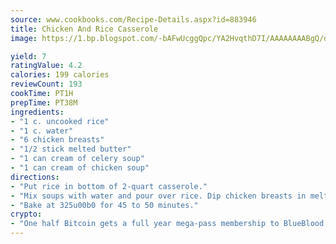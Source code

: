 ```yaml
---
source: www.cookbooks.com/Recipe-Details.aspx?id=883946
title: Chicken And Rice Casserole
image: https://1.bp.blogspot.com/-bAFwUcggQpc/YA2HvqthD7I/AAAAAAAABgQ/dGGityjUeSk5WIgvhJroHVt7XYoXF2qygCLcBGAsYHQ/s320/10.png

yield: 7
ratingValue: 4.2
calories: 199 calories
reviewCount: 193
cookTime: PT1H
prepTime: PT38M
ingredients:
- "1 c. uncooked rice"
- "1 c. water"
- "6 chicken breasts"
- "1/2 stick melted butter"
- "1 can cream of celery soup"
- "1 can cream of chicken soup"
directions:
- "Put rice in bottom of 2-quart casserole."
- "Mix soups with water and pour over rice. Dip chicken breasts in melted butter and place on top of rice."
- "Bake at 325u00b0 for 45 to 50 minutes."
crypto:
- "One half Bitcoin gets a full year mega-pass membership to BlueBlood."
---
```

